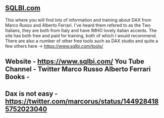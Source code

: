 ## **[SQLBI.com](https://www.sqlbi.com/)**

This where you will find lots of information and training about DAX from Marco Russo and Alberto Ferrari.
I've heard them refered to as the Two Italians, they are both from Italy and have IMHO lovely italian accents.  The site has both free and paid for training, both of which I would recommend. There are also a number of other free tools such as DAX studio and quite a few others here -> https://www.sqlbi.com/tools/

Website - https://www.sqlbi.com/
You Tube Channel - 
Twitter
Marco Russo
Alberto Ferrari
Books - 
---------------------------------------------------------------------------------------
 Dax is not easy - https://twitter.com/marcorus/status/1449284185752023040
---------------------------------------------------------------------------------------
 
